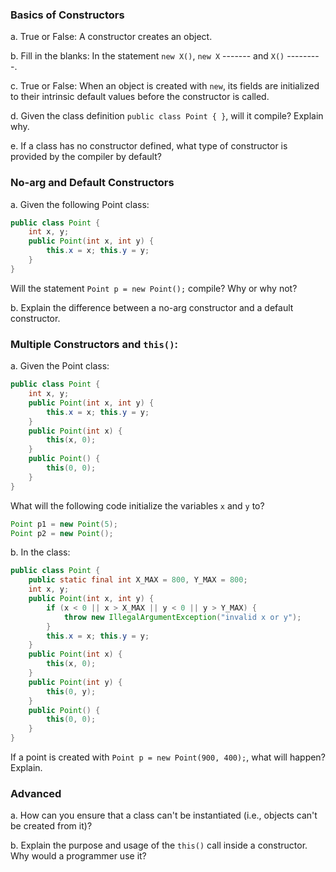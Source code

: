 
### Basics of Constructors

a. True or False: A constructor creates an object.

b. Fill in the blanks: In the statement `new X()`, `new X`  ------- and `X()` ---------.

c. True or False: When an object is created with `new`, its fields are initialized to their intrinsic default values before the constructor is called.

d. Given the class definition `public class Point { }`, will it compile? Explain why.

e. If a class has no constructor defined, what type of constructor is provided by the compiler by default?

### No-arg and Default Constructors

a. Given the following Point class:

```Java
public class Point {
    int x, y;
    public Point(int x, int y) {
        this.x = x; this.y = y;
    }
}
```

Will the statement `Point p = new Point();` compile? Why or why not?

b. Explain the difference between a no-arg constructor and a default constructor.

### **Multiple Constructors and `this()`:**

a. Given the Point class:
```Java
public class Point {
    int x, y;
    public Point(int x, int y) {
        this.x = x; this.y = y;
    }
    public Point(int x) {
        this(x, 0);
    }
    public Point() {
        this(0, 0);
    }
}
```

What will the following code initialize the variables `x` and `y` to?

``` Java
Point p1 = new Point(5);
Point p2 = new Point();
```

b. In the class:

```Java
public class Point {
    public static final int X_MAX = 800, Y_MAX = 800;
    int x, y;
    public Point(int x, int y) {
        if (x < 0 || x > X_MAX || y < 0 || y > Y_MAX) {
            throw new IllegalArgumentException("invalid x or y");
        }
        this.x = x; this.y = y;
    }
    public Point(int x) {
        this(x, 0);
    }
    public Point(int y) {
        this(0, y);
    }
    public Point() {
        this(0, 0);
    }
}
```

If a point is created with `Point p = new Point(900, 400);`, what will happen? Explain.

### Advanced

a. How can you ensure that a class can't be instantiated (i.e., objects can't be created from it)?

b. Explain the purpose and usage of the `this()` call inside a constructor. Why would a programmer use it?